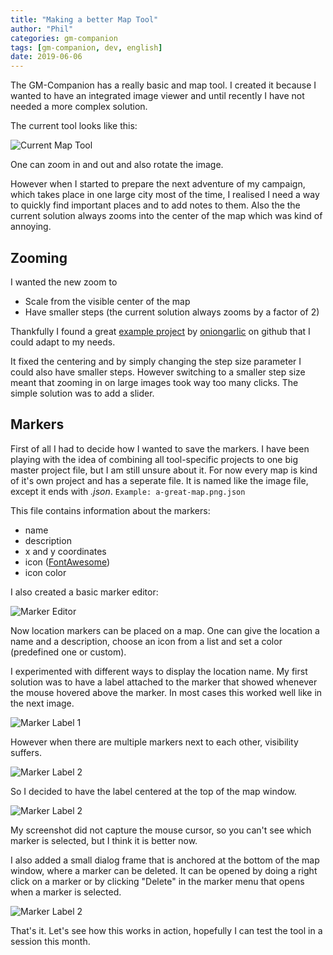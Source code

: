 ```yaml
---
title: "Making a better Map Tool"
author: "Phil"
categories: gm-companion
tags: [gm-companion, dev, english]
date: 2019-06-06
---
```


The GM-Companion has a really basic and map tool. I created it because I wanted to have an integrated image viewer and until recently I have not needed a more complex solution.

The current tool looks like this:

![Current Map Tool](/img/gm-companion/map-tool-01.png)

One can zoom in and out and also rotate the image.

However when I started to prepare the next adventure of my campaign, which takes place in one large city most of the time, I realised I need a way to quickly find important places and to add notes to them. Also the the current solution always zooms into the center of the map which was kind of annoying.

## Zooming

I wanted the new zoom to

* Scale from the visible center of the map
* Have smaller steps (the current solution always zooms by a factor of 2)

Thankfully I found a great [example project](https://github.com/oniongarlic/qtquick-flickable-image-zoom/) by [oniongarlic](https://github.com/oniongarlic) on github that I could adapt to my needs.

It fixed the centering and by simply changing the step size parameter I could also have smaller steps. However switching to a smaller step size meant that zooming in on large images took way too many clicks. The simple solution was to add a slider.

## Markers

First of all I had to decide how I wanted to save the markers. I have been playing with the idea of combining all tool-specific projects to one big master project file, but I am still unsure about it. For now every map is kind of it's own project and has a seperate file. It is named like the image file, except it ends with _.json_. `Example: a-great-map.png.json`

This file contains information about the markers:
* name
* description
* x and y coordinates
* icon ([FontAwesome](https://fontawesome.com/))
* icon color

I also created a basic marker editor:

![Marker Editor](/img/gm-companion/map-tool-03.png)

Now location markers can be placed on a map. One can give the location a name and a description, choose an icon from a list and set a color (predefined one or custom).

I experimented with different ways to display the location name. My first solution was to have a label attached to the marker that showed whenever the mouse hovered above the marker. In most cases this worked well like in the next image.

![Marker Label 1](/img/gm-companion/map-tool-04.png)

However when there are multiple markers next to each other, visibility suffers.

![Marker Label 2](/img/gm-companion/map-tool-05.png)

So I decided to have the label centered at the top of the map window.

![Marker Label 2](/img/gm-companion/map-tool-06.png)

My screenshot did not capture the mouse cursor, so you can't see which marker is selected, but I think it is better now.

I also added a small dialog frame that is anchored at the bottom of the map window, where a marker can be deleted. It can be opened by doing a right click on a marker or by clicking "Delete" in the marker menu that opens when a marker is selected.

![Marker Label 2](/img/gm-companion/map-tool-07.png)

That's it. Let's see how this works in action, hopefully I can test the tool in a session this month.
